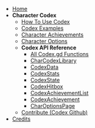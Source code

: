 * [Home](/)
* **Character Codex**
  * [How To Use Codex](codex_mod/how_to_use.md)
  * [Codex Examples](codex_mod/examples.md)
  * [Character Achievements](codex_mod/achievements.md)
  * [Character Options](codex_mod/options.md)
  * **Codex API Reference**
    * [All Codex.gd Functions](codex_mod/class_ref/Codex.gd.md)
    * [CharCodexLibrary](codex_mod/class_ref/CharCodexLibrary.md)
    * [CodexData](codex_mod/class_ref/CodexData.md)
    * [CodexStats](codex_mod/class_ref/CodexStats.md)
    * [CodexState](codex_mod/class_ref/CodexState.md)
    * [CodexHitbox](codex_mod/class_ref/CodexHitbox.md)
    * [CodexAchievementList](codex_mod/class_ref/CodexAchievementList.md)
    * [CodexAchievement](codex_mod/class_ref/CodexAchievement.md)
    * [CharOptionsPage](codex_mod/class_ref/CharOptionsPage.md)
  * [Contribute (Codex Github)](https://github.com/TriMay/YomiHustleCharCodex)
* [Credits](credits.md)